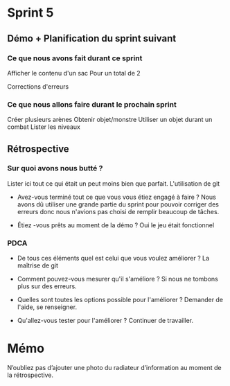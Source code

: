 # Sprint 5

## Démo + Planification du sprint suivant

### Ce que nous avons fait durant ce sprint

Afficher le contenu d'un sac
Pour un total de 2

Corrections d'erreurs

### Ce que nous allons faire durant le prochain sprint

Créer plusieurs arènes
Obtenir objet/monstre
Utiliser un objet durant un combat
Lister les niveaux

## Rétrospective

### Sur quoi avons nous butté ?
Lister ici tout ce qui était un peut moins bien que parfait.
L'utilisation de git
* Avez-vous terminé tout ce que vous vous étiez engagé à faire ?
Nous avons dû utiliser une grande partie du sprint pour pouvoir corriger des erreurs donc nous n'avions pas choisi de remplir beaucoup de tâches.

* Étiez -vous prêts au moment de la démo ?
Oui le jeu était fonctionnel

### PDCA
* De tous ces éléments quel est celui que vous voulez améliorer ?
La maîtrise de git

* Comment pouvez-vous mesurer qu'il s'améliore ?
Si nous ne tombons plus sur des erreurs.

* Quelles sont toutes les options possible pour l'améliorer ?
Demander de l'aide, se renseigner.

* Qu'allez-vous tester pour l'améliorer ?
Continuer de travailler.

# Mémo
N’oubliez pas d’ajouter une photo du radiateur d’information au moment de la rétrospective.

